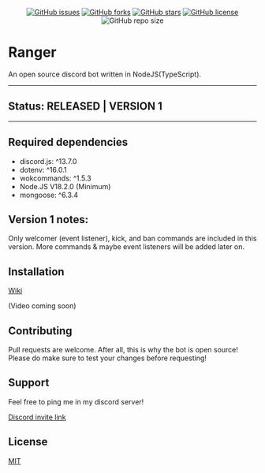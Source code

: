 <p align="center">
  <a href="https://github.com/aaronplayz-sys/ranger/issues"><img alt="GitHub issues" src="https://img.shields.io/github/issues/aaronplayz-sys/ranger"></a>
  <a href="https://github.com/aaronplayz-sys/ranger/network"><img alt="GitHub forks" src="https://img.shields.io/github/forks/aaronplayz-sys/ranger"></a>
  <a href="https://github.com/aaronplayz-sys/ranger/stargazers"><img alt="GitHub stars" src="https://img.shields.io/github/stars/aaronplayz-sys/ranger"></a>
  <a href="https://github.com/aaronplayz-sys/ranger/blob/main/LICENSE"><img alt="GitHub license" src="https://img.shields.io/github/license/aaronplayz-sys/ranger"></a>
  <img alt="GitHub repo size" src="https://img.shields.io/github/repo-size/aaronplayz-sys/ranger">
</p>

# Ranger

An open source discord bot written in NodeJS(TypeScript).

***
## Status: RELEASED | VERSION 1
***
## Required dependencies
* discord.js: ^13.7.0
* dotenv: ^16.0.1
* wokcommands: ^1.5.3
* Node.JS V18.2.0 (Minimum)
* mongoose: ^6.3.4

## Version 1 notes:
Only welcomer (event listener), kick, and ban commands are included in this version. More commands & maybe event listeners will be added later on.

## Installation
[Wiki](https://github.com/aaronplayz-sys/ranger/wiki/How-to-install-ranger-(works-in-all-branches))

(Video coming soon)

## Contributing
Pull requests are welcome. After all, this is why the bot is open source! Please do make sure to test your changes before requesting!

## Support
Feel free to ping me in my discord server!

[Discord invite link](https://discord.gg/5F43ycHZVc)

## License
[MIT](https://choosealicense.com/licenses/mit/)
